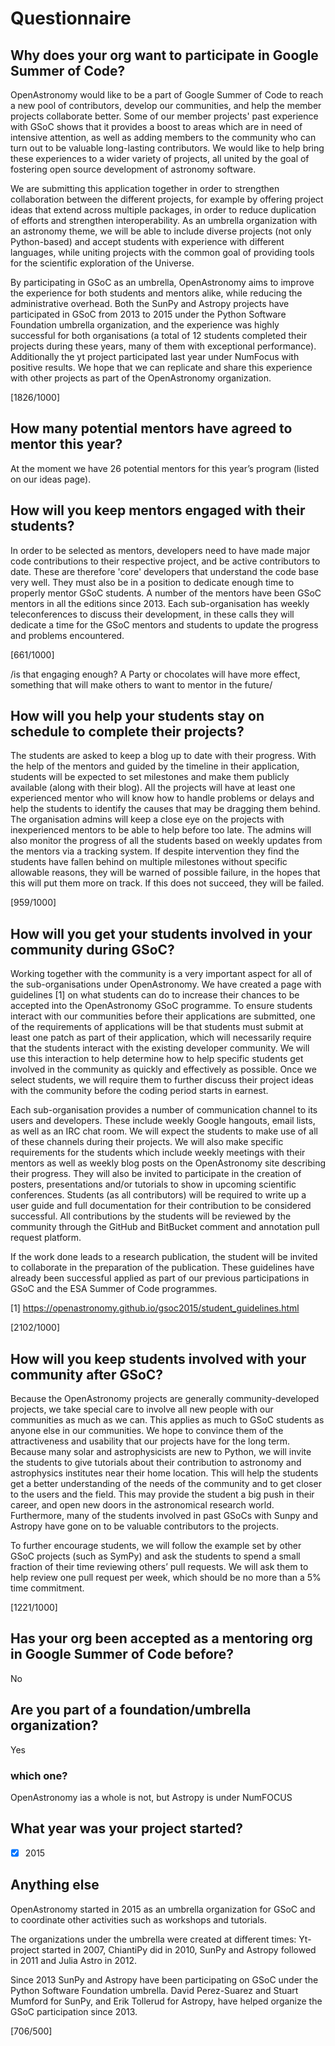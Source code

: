 # Questionnaire

## Why does your org want to participate in Google Summer of Code?

OpenAstronomy would like to be a part of Google Summer of Code to reach a new
pool of contributors, develop our communities, and help the member projects
collaborate better.
Some of our member projects' past experience with GSoC shows that it provides a
boost to areas which are in need of intensive attention, as well as adding
members to the community who can turn out to be valuable long-lasting
contributors.
We would like to help bring these experiences to a wider variety of projects, all
united by the goal of fostering open source development of astronomy software.

We are submitting this application together in order to strengthen collaboration
between the different projects, for example by offering project ideas that
extend across multiple packages, in order to reduce duplication of efforts and
strengthen interoperability.
As an umbrella organization with an astronomy theme, we will be able to include
diverse projects (not only Python-based) and accept students with experience
with different languages, while uniting projects with the common goal of
providing tools for the scientific exploration of the Universe.

By participating in GSoC as an umbrella, OpenAstronomy aims to improve the
experience for both students and mentors alike, while reducing the
administrative overhead.
Both the SunPy and Astropy projects have participated in GSoC from 2013 to 2015
under the Python Software Foundation umbrella organization, and the experience
was highly successful for both organisations (a total of 12 students completed
their projects during these years, many of them with exceptional performance).
Additionally the yt project participated last year under NumFocus with positive
results. 
We hope that we can replicate and share this experience with other projects as
part of the OpenAstronomy organization.

[1826/1000]

## How many potential mentors have agreed to mentor this year?

At the moment we have 26 potential mentors for this year’s program (listed on
our ideas page).

## How will you keep mentors engaged with their students?

In order to be selected as mentors, developers need to have made major code
contributions to their respective project, and be active contributors to date.
These are therefore 'core' developers that understand the code base very well.
They must also be in a position to dedicate enough time to properly mentor GSoC
students.
A number of the mentors have been GSoC mentors in all the editions since 2013.
Each sub-organisation has
weekly teleconferences to discuss their development, in these calls they will
dedicate a time for the GSoC mentors and students to update the progress and
problems encountered.

[661/1000]

/is that engaging enough? A Party or chocolates will have more effect,
something that will make others to want to mentor in the future/

## How will you help your students stay on schedule to complete their projects?

The students are asked to keep a blog up to date with their progress.
With the help of the mentors and guided by the timeline in their application,
students will be expected to set milestones and make them publicly available
(along with their blog).
All the projects will have at least one experienced mentor who will 
know how to handle problems or delays and help the students to 
identify the causes that may be dragging them behind.
The organisation admins will keep a close eye on the projects with inexperienced
mentors to be able to help before too late.
The admins will also monitor the progress of all the students based on weekly
updates from the mentors via a tracking system.
If despite intervention they find the students have fallen behind on multiple
milestones without specific allowable reasons, they will be warned of possible
failure, in the hopes that this will put them more on track. 
If this does not succeed, they will be failed.

[959/1000]

## How will you get your students involved in your community during GSoC?

Working together with the community is a very important aspect for all of the
sub-organisations under OpenAstronomy.
We have created a page with guidelines [1] on what students can do to increase
their chances to be accepted into the OpenAstronomy GSoC programme.
To ensure students interact with our communities before their applications are
submitted, one of the requirements of applications will be that students must
submit at least one patch as part of their application, which will necessarily
require that the students interact with the existing developer community.
We will use this interaction to help determine how to help specific students get
involved in the community as quickly and effectively as possible.
Once we select students, we will require them to further discuss their project
ideas with the community before the coding period starts in earnest.

Each sub-organisation provides a number of communication channel to its users
and developers.
These include weekly Google hangouts, email lists, as well as an IRC chat room.
We will expect the students to make use of all of these channels during their
projects.
We will also make specific requirements for the students which include weekly
meetings with their mentors as well as weekly blog posts on the OpenAstronomy
site describing their progress.
They will also be invited to participate in the creation of posters,
presentations and/or tutorials to show in upcoming scientific conferences.
Students (as all contributors) will be required to write up a user guide and
full documentation for their contribution to be considered successful.
All contributions by the students will be reviewed by the community through the
GitHub and BitBucket comment and annotation pull request platform.

If the work done leads to a research publication, the student will be invited to
collaborate in the preparation of the publication.
These guidelines have already been successful applied as part of our previous
participations in GSoC and the ESA Summer of Code programmes.

[1] https://openastronomy.github.io/gsoc2015/student_guidelines.html

[2102/1000]

## How will you keep students involved with your community after GSoC?

Because the OpenAstronomy projects are generally community-developed projects,
we take special care to involve all new people with our communities as much as
we can.
This applies as much to GSoC students as anyone else in our communities.
We hope to convince them of the attractiveness and usability that our projects have
for the long term.
Because many solar and astrophysicists are new to Python, we will invite the
students to give tutorials about their contribution to astronomy and
astrophysics institutes near their home location.
This will help the students get a better understanding of the needs of the
community and to get closer to the users and the field.
This may provide the student a big push in their career, and open new doors in
the astronomical research world.
Furthermore, many of the students involved in past GSoCs with Sunpy and Astropy
have gone on to be valuable contributors to the projects.

To further encourage students, we will follow the example set by other GSoC
projects (such as SymPy) and ask the students to spend a small fraction of their
time reviewing others’ pull requests.
We will ask them to help review one pull request per week, which should be no
more than a 5% time commitment.

[1221/1000]

## Has your org been accepted as a mentoring org in Google Summer of Code before?

No

## Are you part of a foundation/umbrella organization?

Yes

### which one?

OpenAstronomy ias a whole is not, but Astropy is under NumFOCUS

## What year was your project started?

- [x] 2015

## Anything else

OpenAstronomy started in 2015 as an umbrella organization for GSoC and to
coordinate other activities such as workshops and tutorials.

The organizations under the umbrella were created at different times:
Yt-project started in 2007, ChiantiPy did in 2010, SunPy and Astropy followed in
2011 and Julia Astro in 2012.

Since 2013 SunPy and Astropy have been participating on GSoC under the Python
Software Foundation umbrella.
David Perez-Suarez and Stuart Mumford for SunPy, and Erik Tollerud for Astropy,
have helped organize the GSoC participation since 2013.

[706/500]
